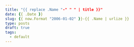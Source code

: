 ```yaml
---
title: "{{ replace .Name "-" " " | title }}"
date: {{ .Date }}
slug: {{ now.Format "2006-01-02" }}-{{ .Name | urlize }}
type: posts
draft: true
tags:
  - default
---
```

